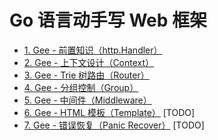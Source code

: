 # Go 语言动手写 Web 框架

- [1. Gee - 前置知识（http.Handler）](./project/gee-1.md)
- [2. Gee - 上下文设计（Context）](./project/gee-2.md)
- [3. Gee - Trie 树路由（Router）](./project/gee-3.md)
- [4. Gee - 分组控制（Group）](./project/gee-4.md)
- [5. Gee - 中间件（Middleware）](./project/gee-5.md)
- [6. Gee - HTML 模板（Template）](./project/gee-6.md) [TODO]
- [7. Gee - 错误恢复（Panic Recover）](./project/gee-7.md) [TODO]
